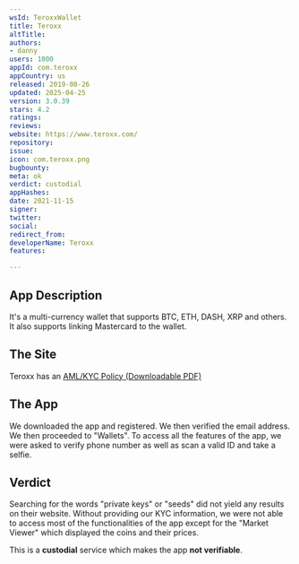 ```yaml
---
wsId: TeroxxWallet
title: Teroxx
altTitle: 
authors:
- danny
users: 1000
appId: com.teroxx
appCountry: us
released: 2019-08-26
updated: 2025-04-25
version: 3.0.39
stars: 4.2
ratings: 
reviews: 
website: https://www.teroxx.com/
repository: 
issue: 
icon: com.teroxx.png
bugbounty: 
meta: ok
verdict: custodial
appHashes: 
date: 2021-11-15
signer: 
twitter: 
social: 
redirect_from: 
developerName: Teroxx
features: 

---
```


## App Description

It's a multi-currency wallet that supports BTC, ETH, DASH, XRP and others. It also supports linking Mastercard to the wallet.

## The Site

Teroxx has an [AML/KYC Policy (Downloadable PDF)](https://teroxxapp.com/licenses/Teroxx%20AML%20Policy.pdf)

## The App

We downloaded the app and registered. We then verified the email address. We then proceeded to "Wallets". To access all the features of the app, we were asked to verify phone number as well as scan a valid ID and take a selfie.

## Verdict

Searching for the words "private keys" or "seeds" did not yield any results on their website. Without providing our KYC information, we were not able to access most of the functionalities of the app except for the "Market Viewer" which displayed the coins and their prices.

This is a **custodial** service which makes the app **not verifiable**.
